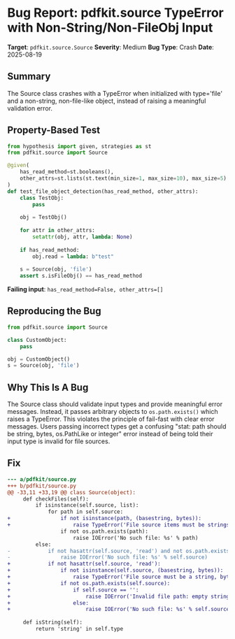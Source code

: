 # Bug Report: pdfkit.source TypeError with Non-String/Non-FileObj Input

**Target**: `pdfkit.source.Source`
**Severity**: Medium
**Bug Type**: Crash
**Date**: 2025-08-19

## Summary

The Source class crashes with a TypeError when initialized with type='file' and a non-string, non-file-like object, instead of raising a meaningful validation error.

## Property-Based Test

```python
from hypothesis import given, strategies as st
from pdfkit.source import Source

@given(
    has_read_method=st.booleans(),
    other_attrs=st.lists(st.text(min_size=1, max_size=10), max_size=5)
)
def test_file_object_detection(has_read_method, other_attrs):
    class TestObj:
        pass
    
    obj = TestObj()
    
    for attr in other_attrs:
        setattr(obj, attr, lambda: None)
    
    if has_read_method:
        obj.read = lambda: b"test"
    
    s = Source(obj, 'file')
    assert s.isFileObj() == has_read_method
```

**Failing input**: `has_read_method=False, other_attrs=[]`

## Reproducing the Bug

```python
from pdfkit.source import Source

class CustomObject:
    pass

obj = CustomObject()
s = Source(obj, 'file')
```

## Why This Is A Bug

The Source class should validate input types and provide meaningful error messages. Instead, it passes arbitrary objects to `os.path.exists()` which raises a TypeError. This violates the principle of fail-fast with clear error messages. Users passing incorrect types get a confusing "stat: path should be string, bytes, os.PathLike or integer" error instead of being told their input type is invalid for file sources.

## Fix

```diff
--- a/pdfkit/source.py
+++ b/pdfkit/source.py
@@ -33,11 +33,19 @@ class Source(object):
     def checkFiles(self):
         if isinstance(self.source, list):
             for path in self.source:
+                if not isinstance(path, (basestring, bytes)):
+                    raise TypeError('File source items must be strings or bytes, got %s' % type(path).__name__)
                 if not os.path.exists(path):
                     raise IOError('No such file: %s' % path)
         else:
-            if not hasattr(self.source, 'read') and not os.path.exists(self.source):
-                raise IOError('No such file: %s' % self.source)
+            if not hasattr(self.source, 'read'):
+                if not isinstance(self.source, (basestring, bytes)):
+                    raise TypeError('File source must be a string, bytes, or file-like object with read() method, got %s' % type(self.source).__name__)
+                if not os.path.exists(self.source):
+                    if self.source == '':
+                        raise IOError('Invalid file path: empty string provided')
+                    else:
+                        raise IOError('No such file: %s' % self.source)
 
     def isString(self):
         return 'string' in self.type
```